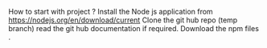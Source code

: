  How to start with project ?
 Install the Node js application from https://nodejs.org/en/download/current
 Clone the git hub repo (temp branch) read the git hub documentation if required.
 Download the npm files .
